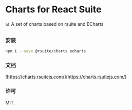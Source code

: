 # Charts for React Suite

:bar_chart: A set of charts based on rsuite and ECharts

### 安装
```bash
npm i --save @rsuite/charts echarts
```

### 文档
[https://charts.rsuitejs.com/](https://charts.rsuitejs.com/)

### 许可

MIT.
